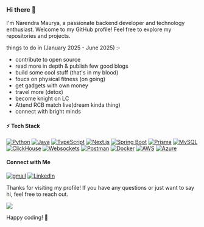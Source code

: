 ### Hi there 👋

I'm Narendra Maurya, a passionate backend developer and technology enthusiast. Welcome to my GitHub profile! Feel free to explore my repositories and projects.

things to do in (January 2025 - June 2025) :- 
- contribute to open source
- read more in depth & publish few good blogs 
- build some cool stuff (that's in my blood)
- foucs on physical fitness (on going)
- get gadgets with own money
- travel more (detox)
- become knight on LC
- Attend RCB match live(dream kinda thing)
- connect with bright minds


#### ⚡ Tech Stack
[![Python](https://img.shields.io/badge/-Python-3776AB?style=flat&logo=python&logoColor=white)](#)
[![Java](https://img.shields.io/badge/-Java-007396?style=flat&logo=java&logoColor=white)](#)
[![TypeScript](https://img.shields.io/badge/TypeScript-3178C6?style=flat&logo=typescript&logoColor=white)](https://www.typescriptlang.org/)
[![Next.js](https://img.shields.io/badge/Next.js-000000?style=flat&logo=next.js&logoColor=white)](https://nextjs.org/)
[![Spring Boot](https://img.shields.io/badge/-Spring%20Boot-6DB33F?style=flat&logo=springboot&logoColor=white)](#)
[![Prisma](https://img.shields.io/badge/Prisma-2D3748?style=flat&logo=prisma&logoColor=white)](https://www.prisma.io/)
[![MySQL](https://img.shields.io/badge/-MySQL-4479A1?style=flat&logo=mysql&logoColor=white)](#)
[![ClickHouse](https://img.shields.io/badge/ClickHouse-FFDD00?style=flat&logo=clickhouse&logoColor=black)](https://clickhouse.com/)
[![Websockets](https://img.shields.io/badge/Websockets-00ADEF.svg?style=flat&logo=websocket&logoColor=white)](https://developer.mozilla.org/en-US/docs/Web/API/WebSocket)
[![Postman](https://img.shields.io/badge/Postman-FF6C37.svg?style=flat&logo=postman&logoColor=white)](https://www.postman.com/)
[![Docker](https://img.shields.io/badge/Docker-2496ED?style=flat&logo=docker&logoColor=white)](https://www.docker.com/)
[![AWS](https://img.shields.io/badge/AWS-FF9900?style=flat&logo=amazonaws&logoColor=white)](https://aws.amazon.com/)
[![Azure](https://img.shields.io/badge/Azure-0078D4?style=flat&logo=microsoftazure&logoColor=white)](https://azure.microsoft.com/)







####  Connect with Me

[![gmail](https://img.shields.io/badge/Gmail-D14836?style=flat&logo=gmail&logoColor=white)](mailto:nmaurya.engineer@gmail.com)
[![LinkedIn](https://img.shields.io/badge/LinkedIn-0077B5?style=flat&logo=linkedin&logoColor=white)](https://www.linkedin.com/in/narendra-maurya-01/)




Thanks for visiting my profile! If you have any questions or just want to say hi, feel free to reach out.


![](https://komarev.com/ghpvc/?username=Narennnnn&color=yellow)

Happy coding! 🚀 
